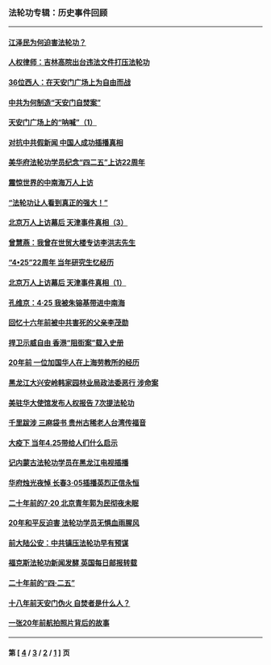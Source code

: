### 法轮功专辑：历史事件回顾
---
#### [江泽民为何迫害法轮功？](../../pages/nf5793/n13876324.md?12230430) 
#### [人权律师：吉林高院出台违法文件打压法轮功](../../pages/nf5793/n13825665.md?12230430) 
#### [36位西人：在天安门广场上为自由而战](../../pages/nf5793/n13390029.md?12230430) 
#### [中共为何制造“天安门自焚案”](../../pages/nf5793/n13183270.md?12230430) 
#### [天安门广场上的“呐喊”（1）](../../pages/nf5793/n13105277.md?12230430) 
#### [对抗中共假新闻 中国人成功插播真相](../../pages/nf5793/n12910618.md?12230430) 
#### [美华府法轮功学员纪念“四二五”上访22周年](../../pages/nf5793/n12904445.md?12230430) 
#### [震惊世界的中南海万人上访](../../pages/nf5793/n12903976.md?12230430) 
#### [“法轮功让人看到真正的强大！”](../../pages/nf5793/n12903195.md?12230430) 
#### [北京万人上访幕后 天津事件真相（3）](../../pages/nf5793/n12902807.md?12230430) 
#### [曾慧燕：我曾在世贸大楼专访李洪志先生](../../pages/nf5793/n12898729.md?12230430) 
#### [“4•25”22周年 当年研究生忆经历](../../pages/nf5793/n12894152.md?12230430) 
#### [北京万人上访幕后 天津事件真相（1）](../../pages/nf5793/n12885174.md?12230430) 
#### [孔维京：4·25 我被朱镕基带进中南海](../../pages/nf5793/n12864987.md?12230430) 
#### [回忆十六年前被中共害死的父亲李茂勋](../../pages/nf5793/n12880270.md?12230430) 
#### [捍卫示威自由 香港“阻街案”载入史册](../../pages/nf5793/n12811245.md?12230430) 
#### [20年前 一位加国华人在上海劳教所的经历](../../pages/nf5793/n12707932.md?12230430) 
#### [黑龙江大兴安岭韩家园林业局政法委恶行 涉命案](../../pages/nf5793/n12622815.md?12230430) 
#### [美驻华大使馆发布人权报告 7次提法轮功](../../pages/nf5793/n12520541.md?12230430) 
#### [千里跋涉 三麻袋书 贵州古稀老人台湾传福音](../../pages/nf5793/n12198750.md?12230430) 
#### [大疫下 当年4.25带给人们什么启示](../../pages/nf5793/n12058565.md?12230430) 
#### [记内蒙古法轮功学员在黑龙江电视插播](../../pages/nf5793/n11699194.md?12230430) 
#### [华府烛光夜悼 长春3·05插播英烈正信永恒](../../pages/nf5793/n11397432.md?12230430) 
#### [二十年前的7·20 北京青年郭为民彻夜未眠](../../pages/nf5793/n11354195.md?12230430) 
#### [20年和平反迫害 法轮功学员无惧血雨腥风](../../pages/nf5793/n11348279.md?12230430) 
#### [前大陆公安：中共镇压法轮功早有预谋](../../pages/nf5793/n11352168.md?12230430) 
#### [福克斯法轮功新闻发酵  英国每日邮报转载](../../pages/nf5793/n11285952.md?12230430) 
#### [二十年前的“四·二五”](../../pages/nf5793/n11207639.md?12230430) 
#### [十八年前天安门伪火 自焚者是什么人？](../../pages/nf5793/n10996556.md?12230430) 
#### [一张20年前航拍照片背后的故事](../../pages/nf5793/n10693797.md?12230430) 

---
#### 第 [ [4](./4.md?12230430) / [3](./3.md?12230430) / [2](./2.md?12230430) / [1](./1.md?12230430) ] 页
